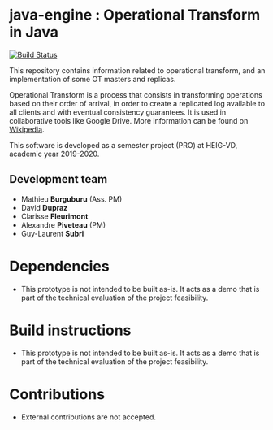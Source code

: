 # java-engine : Operational Transform in Java

[![Build Status](https://travis-ci.com/heig-PRO-b04/java-engine.svg?branch=master)](https://travis-ci.com/heig-PRO-b04/java-engine)

This repository contains information related to operational transform, and an implementation of some OT masters and replicas.

Operational Transform is a process that consists in transforming operations based on their order of arrival, in order to create a replicated log available to all clients and with eventual consistency guarantees. It is used in collaborative tools like Google Drive. More information can be found on [Wikipedia](https://en.wikipedia.org/wiki/Operational_transformation).

This software is developed as a semester project (PRO) at HEIG-VD, academic year 2019-2020.

## Development team

+ Mathieu **Burguburu** (Ass. PM)
+ David **Dupraz**
+ Clarisse **Fleurimont**
+ Alexandre **Piveteau** (PM)
+ Guy-Laurent **Subri**

# Dependencies

+ This prototype is not intended to be built as-is. It acts as a demo that is part of the technical evaluation of the project feasibility.

# Build instructions

+ This prototype is not intended to be built as-is. It acts as a demo that is part of the technical evaluation of the project feasibility.

# Contributions

+ External contributions are not accepted.